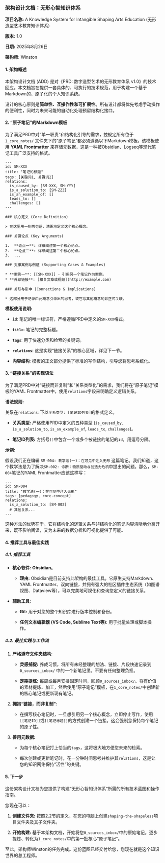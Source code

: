 ### **架构设计文档：无形心智知识体系**

**项目名称:** A Knowledge System for Intangible Shaping Arts Education (无形造型艺术教育知识体系)

**版本:** 1.0

**日期:** 2025年8月26日

**架构师:** Winston

#### **1. 架构概述**

本架构设计文档 (ADD) 是对《PRD: 数字造型艺术的无形教育体系 v1.0》的技术回应。本文档旨在提供一套具体的、可执行的技术规范，用于构建一个基于Markdown的、原子化的个人知识系统。

设计的核心原则是**简单性、互操作性和可扩展性**。所有设计都将优先考虑手动操作的便利性，同时为未来可能的自动化处理预留结构化接口。

#### **2. “原子笔记”的Markdown模板**

为了满足PRD中对“单一职责”和结构化引导的需求，兹规定所有位于 `1_core_notes/` 文件夹下的“原子笔记”都必须遵循以下Markdown模板。该模板使用 **YAML Frontmatter** 来存储元数据，这是一种被Obsidian、Logseq等现代笔记工具广泛支持的格式。

```
---
id: SM-XXX
title: "笔记的标题"
tags: [关键词1, 关键词2]
relations:
  is_caused_by: [SM-XXX, SM-YYY]
  is_a_solution_to: [SM-ZZZ]
  is_an_example_of: []
  leads_to: []
  challenges: []
---

### 核心定义 (Core Definition)

> 在这里用一到两句话，清晰地定义这个核心概念。

### 关键论点 (Key Arguments)

1.  **论点一**: 详细阐述第一个核心论点。
2.  **论点二**: 详细阐述第二个核心论点。
3.  ...

### 支撑案例与例证 (Supporting Cases & Examples)

* **案例一**: [[SM-XXX]] - 引用另一个笔记作为案例。
* **外部链接**: [相关文章或视频](http://example.com)

### 关联与引申 (Connections & Implications)

* 这部分用于记录由此概念引申出的思考，或它与其他概念的非正式关联。

```

**模板使用说明:**

- **`id`**: 笔记的唯一标识符，严格遵循PRD中定义的`SM-XXX`格式。
    
- **`title`**: 笔记的完整标题。
    
- **`tags`**: 用于快速分类和检索的关键词。
    
- **`relations`**: 这是实现“链接关系”的核心区域，详见下一节。
    
- **内容结构**: 模板的正文部分提供了标准的写作结构，引导您将思考系统化。
    

#### **3. “链接关系”的实现语法**

为了满足PRD中对“链接而非复制”和“关系类型化”的需求，我们将在“原子笔记”模板的YAML Frontmatter中，使用`relations`字段来明确定义逻辑关系。

**语法规则:**

关系在`relations:`下以`关系类型: [笔记ID列表]`的格式定义。

- **关系类型:** 严格使用PRD中定义的五种类型 (`is_caused_by`, `is_a_solution_to`, `is_an_example_of`, `leads_to`, `challenges`)。
    
- **笔记ID列表:** 方括号`[]`中包含一个或多个被链接的笔记的`id`，用逗号分隔。
    

**示例:**

假设我们正在编辑 `SM-004: 教学法(一)：在可见中注入无形` 这篇笔记。我们知道，这个教学法是为了解决`SM-002: 诊断：物质驱动与创造力危机`中提出的问题。那么，`SM-004`笔记的YAML Frontmatter应该这样写：

```
---
id: SM-004
title: "教学法(一)：在可见中注入无形"
tags: [pedagogy, core-concept]
relations:
  is_a_solution_to: [SM-002]
  # 其他关系...
---
```

这种方法的优势在于，它将结构化的逻辑关系与非结构化的笔记内容清晰地分离开来，既不影响阅读，又为未来的数据分析和可视化提供了可能。

#### **4. 推荐工具与最佳实践**

##### **4.1. 推荐工具**

- **核心软件:** **Obsidian**。
    
    - **理由:** Obsidian是目前支持此架构的最佳工具。它原生支持Markdown、YAML Frontmatter、双向链接，并拥有强大的社区插件生态系统（如图谱视图、Dataview等），可以完美地可视化和查询您定义的链接关系。
        
- **辅助工具:**
    
    - **Git:** 用于对您的整个知识库进行版本控制和备份。
        
    - **任何文本编辑器 (VS Code, Sublime Text等):** 用于批量处理或脚本操作。
        

##### **4.2. 最佳实践与工作流**

1. **严格遵守文件夹结构:**
    
    - **灵感捕捉:** 养成习惯，将所有未经整理的想法、链接、片段快速记录到 `0_sources_inbox/` 中的一个新笔记里。不要有任何整理负担。
        
    - **定期提炼:** 每周或每月安排固定时间，回顾`0_sources_inbox/`。将有价值的素材提炼、加工，然后使用“原子笔记”模板，在`1_core_notes/`中创建新的核心笔记或更新现有笔记。
        
2. **拥抱“链接，而非复制”:**
    
    - 在撰写核心笔记时，一旦想引用另一个核心概念，立即停止写作，使用`[[笔记ID]]`或`[[笔记标题]]`的方式创建一个链接。这会强制您保持每个笔记的原子性。
        
3. **善用元数据:**
    
    - 为每个核心笔记打上恰当的`tags`，这将极大地方便您未来的检索。
        
    - 每次创建或更新笔记时，花一分钟时间思考并维护其`relations`，这是让您的知识网络保持“活性”的关键。
        

#### **5. 下一步**

这份架构设计文档为您提供了构建“无形心智知识体系”所需的所有技术蓝图和操作指南。

您现在可以：

1. **创建文件夹:** 按照2.2节的定义，在您的电脑上创建`shaping-the-shapeless`项目文件夹及其子文件夹。
    
2. **开始构建:** 基于本架构文档，开始将您`0_sources_inbox/`中的原始笔记，逐步提炼、转化为`1_core_notes/`中的第一批核心“原子笔记”。
    

至此，架构师Winston的任务完成。这份蓝图已经交付给您，您现在就是这个知识世界的总工程师。